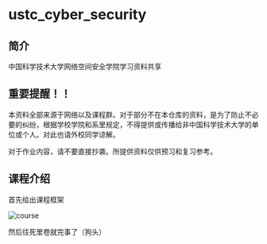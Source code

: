 # ustc_cyber_security
## 简介
中国科学技术大学网络空间安全学院学习资料共享
## 重要提醒！！
本资料全部来源于网络以及课程群。对于部分不在本仓库的资料，是为了防止不必要的纠纷，根据学校学院和系里规定，不得提供或传播给非中国科学技术大学的单位或个人。对此也请外校同学谅解。

对于作业内容，请不要直接抄袭。所提供资料仅供预习和复习参考。

## 课程介绍

首先给出课程框架

![course](https://gitee.com/PB18061383/ustc_cyber_security/raw/master/markdown_assets/course.jpg)

然后往死里卷就完事了（狗头）

